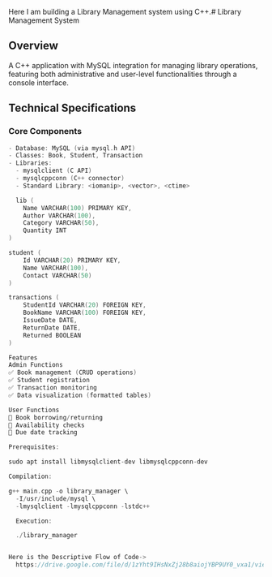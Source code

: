Here I am building a Library Management system using C++.# Library Management System

## Overview
A C++ application with MySQL integration for managing library operations, featuring both administrative and user-level functionalities through a console interface.

## Technical Specifications

### Core Components
```c++
- Database: MySQL (via mysql.h API)
- Classes: Book, Student, Transaction
- Libraries: 
  - mysqlclient (C API)
  - mysqlcppconn (C++ connector)
  - Standard Library: <iomanip>, <vector>, <ctime>

  lib (
    Name VARCHAR(100) PRIMARY KEY,
    Author VARCHAR(100),
    Category VARCHAR(50),
    Quantity INT
)

student (
    Id VARCHAR(20) PRIMARY KEY,
    Name VARCHAR(100),
    Contact VARCHAR(50)
)

transactions (
    StudentId VARCHAR(20) FOREIGN KEY,
    BookName VARCHAR(100) FOREIGN KEY,
    IssueDate DATE,
    ReturnDate DATE,
    Returned BOOLEAN
)

Features
Admin Functions
✅ Book management (CRUD operations)
✅ Student registration
✅ Transaction monitoring
✅ Data visualization (formatted tables)

User Functions
🔹 Book borrowing/returning
🔹 Availability checks
🔹 Due date tracking

Prerequisites:

sudo apt install libmysqlclient-dev libmysqlcppconn-dev

Compilation:

g++ main.cpp -o library_manager \
  -I/usr/include/mysql \
  -lmysqlclient -lmysqlcppconn -lstdc++

  Execution:

  ./library_manager


Here is the Descriptive Flow of Code->
  https://drive.google.com/file/d/1zYht9IHsNxZj28b8aiojYBP9UY0_vxa1/view?usp=sharing
